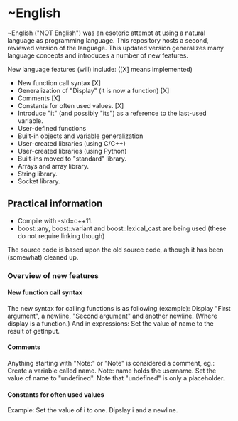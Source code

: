 # ~English
~English ("NOT English") was an esoteric attempt at using a natural language as programming language.
This repository hosts a second, reviewed version of the language. This updated version generalizes many language concepts and introduces a number of new features. 

New language features (will) include: ([X] means implemented)
* New function call syntax [X]
* Generalization of "Display" (it is now a function) [X]
* Comments [X]
* Constants for often used values. [X]
* Introduce "it" (and possibly "its") as a reference to the last-used variable.
* User-defined functions
* Built-in objects and variable generalization
* User-created libraries (using C/C++)
* User-created libraries (using Python)
* Built-ins moved to "standard" library.
* Arrays and array library.
* String library.
* Socket library.

## Practical information
* Compile with -std=c++11.
* boost::any, boost::variant and boost::lexical_cast are being used (these do not require linking though)

The source code is based upon the old source code, although it has been (somewhat) cleaned up.

### Overview of new features

#### New function call syntax
The new syntax for calling functions is as following (example):
 Display "First argument", a newline, "Second argument" and another newline.
(Where display is a function.)
And in expressions:
 Set the value of name to the result of getInput.

#### Comments
Anything starting with "Note:" or "Note" is considered a comment, eg.:
 Create a variable called name. Note: name holds the username.
 Set the value of name to "undefined". Note that "undefined" is only a placeholder.

#### Constants for often used values
Example:
 Set the value of i to one.
 Dipslay i and a newline.
